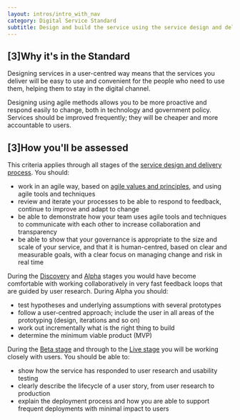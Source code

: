 ```yaml
---
layout: intros/intro_with_nav
category: Digital Service Standard
subtitle: Design and build the service using the service design and delivery process, taking an agile and user-centred approach.
---
```


## [3]Why it's in the Standard

Designing services in a user-centred way means that the services you deliver will be easy to use and convenient for the people who need to use them, helping them to stay in the digital channel.

Designing using agile methods allows you to be more proactive and respond easily to change, both in technology and government policy. Services should be improved frequently; they will be cheaper and more accountable to users.

## [3]How you'll be assessed

This criteria applies through all stages of the [service design and delivery process](/service-design-delivery-process/). You should:

* work in an agile way, based on [agile values and principles](http://www.agilemanifesto.org/principles.html), and using agile tools and techniques
* review and iterate your processes to be able to respond to feedback, continue to improve and adapt to change
* be able to demonstrate how your team uses agile tools and techniques to communicate with each other to increase collaboration and transparency
* be able to show that your governance is appropriate to the size and scale of your service, and that it is human-centred, based on clear and measurable goals, with a clear focus on managing change and risk in real time

During the [Discovery](/service-design-delivery-process/discovery-stage/) and [Alpha](/service-design-delivery-process/alpha-stage/) stages you would have become comfortable with working collaboratively in very fast feedback loops that are guided by user research. During Alpha you should:

* test hypotheses and underlying assumptions with several prototypes
* follow a user-centred approach; include the user in all areas of the prototyping (design, iterations and so on)
* work out incrementally what is the right thing to build
* determine the minimum viable product (MVP)

During the [Beta stage](/service-design-delivery-process/beta-stage/) and through to the [Live stage](/service-design-delivery-process/live-stage/) you will be working closely with users. You should be able to:

* show how the service has responded to user research and usability testing
* clearly describe the lifecycle of a user story, from user research to production
* explain the deployment process and how you are able to support frequent deployments with minimal impact to users

